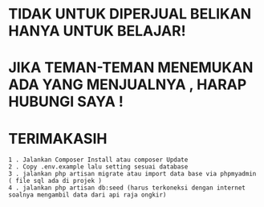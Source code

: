 # TIDAK UNTUK DIPERJUAL BELIKAN HANYA UNTUK BELAJAR!
# JIKA TEMAN-TEMAN MENEMUKAN ADA YANG MENJUALNYA , HARAP HUBUNGI SAYA !
# TERIMAKASIH

```
1 . Jalankan Composer Install atau composer Update
2 . Copy .env.example lalu setting sesuai database
3 . jalankan php artisan migrate atau import data base via phpmyadmin ( file sql ada di projek )
4 . jalankan php artisan db:seed (harus terkoneksi dengan internet soalnya mengambil data dari api raja ongkir)
```

